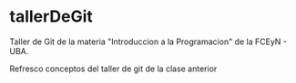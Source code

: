 # tallerDeGit

Taller de Git de la materia "Introduccion a la Programacion" de la FCEyN - UBA.

Refresco conceptos del taller de git de la clase anterior
